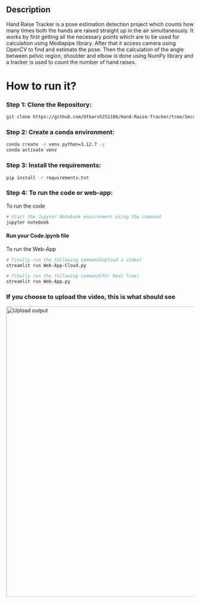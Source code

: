 ## Description
Hand Raise Tracker is a pose estimation detection project which counts how many times both the hands are raised straight up in the air simultaneously. It works by first getting all the necessary points which are to be used for calculation using Mediapipe library. After that it access camera using OpenCV to find and estimate the pose. Then the calculation of the angle between pelvic region, shoulder and elbow is done using NumPy library and a tracker is used to count the number of hand raises.

# How to run it?
### Step 1: Clone the Repository:
  
```bash
git clone https://github.com/Utkarsh251106/Hand-Raise-Tracker/tree/Second
```
### Step 2: Create a conda environment:
  
```bash
conda create -n venv python=3.12.7 -y
conda activate venv
```

### Step 3: Install the requirements:
  
```bash
pip install -r requirements.txt
```
### Step 4: To run the code or web-app:
  To run the code
```bash
# Start the Jupyter Notebook environment using the command
jupyter notebook
```
#### Run your Code.ipynb file


To run the Web-App
```bash
# Finally run the following command(Upload a video)
streamlit run Web-App-Cloud.py

# Finally run the following command(For Real Time)
streamlit run Web-App.py
```
### If you choose to upload the video, this is what should see

<img width="781" alt="Upload output" src="https://github.com/user-attachments/assets/b9f7b1e4-4f06-4b23-8f08-c389bcd0302f" />
